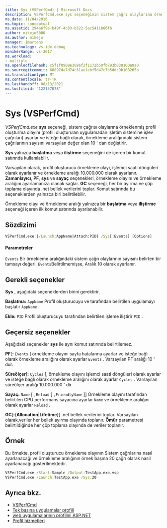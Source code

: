```yaml
---
title: Sys (VSPerfCmd) | Microsoft Docs
description: VSPerfCmd.exe sys seçeneğinin sistem çağrı olaylarına örneklendiği profil oluşturma olayını nasıl ayarlacağınızı öğrenin.
ms.date: 11/04/2016
ms.topic: conceptual
ms.assetid: 294a6f9e-b49f-4c83-b322-5ac5411b66fb
author: mikejo5000
ms.author: mikejo
manager: jmartens
ms.technology: vs-ide-debug
monikerRange: vs-2017
ms.workload:
- multiple
ms.openlocfilehash: c5f1f0908e3696f2f1172b50fb793b030100a9a0
ms.sourcegitcommit: 68897da7d74c31ae1ebf5d47c7b5ddc9b108265b
ms.translationtype: MT
ms.contentlocale: tr-TR
ms.lasthandoff: 08/13/2021
ms.locfileid: "122157078"
---
```

# <a name="sys-vsperfcmd"></a>Sys (VSPerfCmd)
*VSPerfCmd.exe* **sys** seçeneği, sistem çağrısı olaylarına örneklenmiş profil oluşturma olayını (profili oluşturulan uygulamadan işletim sistemine işlev çağrıları) ayarlar ve isteğe bağlı olarak, örnekleme aralığındaki sistem çağrılarının sayısını varsayılan değer olan 10 ' dan değiştirir.

 **Sys** yalnızca **başlatma** veya **iliştirme** seçeneğini de içeren bir komut satırında kullanılabilir.

 Varsayılan olarak, profil oluşturucu örnekleme olayı, işlemci saati döngüleri olarak ayarlanır ve örnekleme aralığı 10.000.000 olarak ayarlanır. **Zamanlayıcı**, **PF**, **sys** ve **sayaç** seçenekleri, örnekleme olayını ve örnekleme aralığını ayarlamanıza olanak sağlar. **GC** seçeneği, her bir ayırma ve çöp toplama olayında .net bellek verilerini toplar. Komut satırında bu seçeneklerden yalnızca biri belirtilebilir.

 Örnekleme olayı ve örnekleme aralığı yalnızca bir **başlatma** veya **iliştirme** seçeneği içeren ilk komut satırında ayarlanabilir.

## <a name="syntax"></a>Sözdizimi

```cmd
VSPerfCmd.exe {/Launch:AppName|Attach:PID} /Sys[:Events] [Options]
```

#### <a name="parameters"></a>Parametreler
 `Events` Bir örnekleme aralığındaki sistem çağrı olaylarının sayısını belirten bir tamsayı değeri. `Events`Belirtilmemişse, Aralık 10 olarak ayarlanır.

## <a name="required-options"></a>Gerekli seçenekler
 **Sys** , aşağıdaki seçeneklerden birini gerektirir.

 **Başlatma:** `AppName` Profil oluşturucuyu ve tarafından belirtilen uygulamayı başlatır `AppName` .

 **Ekle:** `PID` Profil oluşturucuyu tarafından belirtilen işleme iliştirir `PID` .

## <a name="invalid-options"></a>Geçersiz seçenekler
 Aşağıdaki seçenekler **sys** ile aynı komut satırında belirtilemez.

 **PF**[**:** `Events` ] örnekleme olayını sayfa hatalarına ayarlar ve isteğe bağlı olarak örnekleme aralığını olarak ayarlar `Events` . Varsayılan PF aralığı 10 ' dur.

 **Süreölçer**[**:** `Cycles` ], örnekleme olayını işlemci saati döngüleri olarak ayarlar ve isteğe bağlı olarak örnekleme aralığını olarak ayarlar `Cycles` . Varsayılan süreölçer aralığı 10.000.000 ' dir.

 **Sayaç:** `Name` [ `,Reload` [ `,FriendlyName` ]] Örnekleme olayını tarafından belirtilen CPU performans sayacına ayarlar `Name` ve örnekleme aralığını olarak ayarlar `Reload` .

 **GC**[**:**{**Allocation**&#124;**Lifetime**}] .net bellek verilerini toplar. Varsayılan olarak,veriler her bellek ayırma olayında toplanır. **Ömür** parametresi belirtildiğinde her çöp toplama olayında de veriler toplanır.

## <a name="example"></a>Örnek
 Bu örnekte, profil oluşturucu örnekleme olayının Sistem çağrılarına nasıl ayarlanacağı ve örnekleme aralığının örnek başına 20 çağrı olarak nasıl ayarlanacağı gösterilmektedir.

```cmd
VSPerfCmd.exe /Start:Sample /Output:TestApp.exe.vsp
VSPerfCmd.exe /Launch:TestApp.exe /Sys:20
```

## <a name="see-also"></a>Ayrıca bkz.
- [VSPerfCmd](../profiling/vsperfcmd.md)
- [Tek başına uygulamalar profili](../profiling/command-line-profiling-of-stand-alone-applications.md)
- [web uygulamalarının profilini ASP.NET](../profiling/command-line-profiling-of-aspnet-web-applications.md)
- [Profil hizmetleri](../profiling/command-line-profiling-of-services.md)
